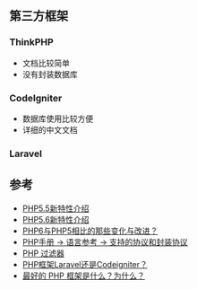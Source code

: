 ## 第三方框架

### ThinkPHP
* 文档比较简单
* 没有封装数据库

### CodeIgniter
* 数据库使用比较方便
* 详细的中文文档

### Laravel


## 参考
* [PHP5.5新特性介绍](http://wulijun.github.io/2013/07/17/whats-new-in-php-5-5.html)
* [PHP5.6新特性介绍](http://wulijun.github.io/2014/01/25/whats-new-in-php-5-6.html)
* [PHP6与PHP5相比的那些变化与改进？](http://www.weste.net/2013/5-28/91772.html)
* [PHP手册 -> 语言参考 -> 支持的协议和封装协议](http://php.net/manual/zh/wrappers.php.php)
* [PHP 过滤器](http://www.runoob.com/php/php-filter.html)
* [PHP框架Laravel还是Codeigniter？](http://www.zhihu.com/question/21617669)
* [最好的 PHP 框架是什么？为什么？](http://www.zhihu.com/question/19558755)
